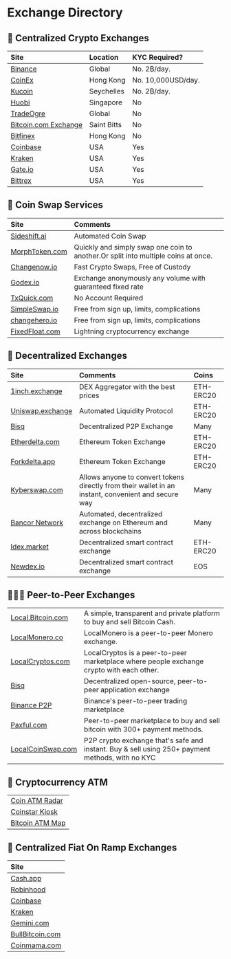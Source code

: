 # Exchange Directory

## 🏢 Centralized Crypto Exchanges

| Site | Location | KYC Required? |
| :--- | :--- | :--- |
| [Binance](https://www.binance.com/en/register?ref=RI4R7YI6) | Global | No. 2₿/day. |
| [CoinEx](https://www.coinex.com/register?refer_code=6rcz2) | Hong Kong | No. 10,000USD/day. |
| [Kucoin](https://www.kucoin.com/ucenter/signup?rcode=2M43tty) | Seychelles | No. 2₿/day. |
| [Huobi](https://www.hbg.com/en-us/exchange/?s=xtz_btc&invite_code=) | Singapore | No |
| [TradeOgre](https://tradeogre.com/markets) | Global | No |
| [Bitcoin.com Exchange](https://exchange.bitcoin.com) | Saint Bitts | No |
| [Bitfinex](https://www.bitfinex.com/t/XTZ:USD) | Hong Kong | No |
| [Coinbase](https://pro.coinbase.com/trade/XTZ-USD) | USA | Yes |
| [Kraken](https://www.kraken.com) | USA | Yes |
| [Gate.io](https://www.gate.io/trade/xtz_usdt) | USA | Yes |
| [Bittrex](https://bittrex.com/Market/Index?MarketName=BTC-XTZ) | USA | Yes |

## 🔀 Coin Swap Services

| Site | Comments |
| :--- | :--- |
| [Sideshift.ai](https://sideshift.ai/a/ziLELkDY5) | Automated Coin Swap |
| [MorphToken.com](https://www.morphtoken.com) | Quickly and simply swap one coin to another.Or split into multiple coins at once. |
| [Changenow.io](https://changenow.io?link_id=e542777107ca34) | Fast Crypto Swaps, Free of Custody |
| [Godex.io](https://godex.io/?aff_id=zNyhC0A10Be5YRBt&utm_source=affiliate&utm_medium=www&utm_campaign=zNyhC0A10Be5YRBt) | Exchange anonymously any volume with guaranteed fixed rate |
| [TxQuick.com](https://ca.txquick.com) | No Account Required |
| [SimpleSwap.io](https://simpleswap.io) | Free from sign up, limits, complications |
| [changehero.io](https://changehero.io) | Free from sign up, limits, complications |
| [FixedFloat.com](https://fixedfloat.com/?ref=cn8rt3qa) | Lightning cryptocurrency exchange |

## 🌌 Decentralized Exchanges

| Site | Comments | Coins |
| :--- | :--- | :--- |
| [1inch.exchange](https://1inch.exchange) | DEX Aggregator with the best prices | ETH-ERC20 |
| [Uniswap.exchange](https://uniswap.exchange/swap) | Automated Liquidity Protocol | ETH-ERC20 |
| [Bisq](https://bisq.network) | Decentralized P2P Exchange | Many |
| [Etherdelta.com](https://etherdelta.com) | Ethereum Token Exchange | ETH-ERC20 |
| [Forkdelta.app](https://forkdelta.app) | Ethereum Token Exchange | ETH-ERC20 |
| [Kyberswap.com](https://kyberswap.com/swap) | Allows anyone to convert tokens directly from their wallet in an instant, convenient and secure way | Many |
| [Bancor Network](https://www.bancor.network) | Automated, decentralized exchange on Ethereum and across blockchains | Many |
| [Idex.market](https://idex.market/eth/idex) | Decentralized smart contract exchange | ETH-ERC20 |
| [Newdex.io](https://newdex.io) | Decentralized smart contract exchange | EOS |

## 👩👧👦 Peer-to-Peer Exchanges

|  |  |
| :--- | :--- |
| [Local.Bitcoin.com](https://local.bitcoin.com/r/coincashew9) | A simple, transparent and private platform to buy and sell Bitcoin Cash. |
| [LocalMonero.co](https://localmonero.co) | LocalMonero is a peer-to-peer Monero exchange. |
| [LocalCryptos.com](https://localcryptos.com) | LocalCryptos is a peer-to-peer marketplace where people exchange crypto with each other. |
| [Bisq](https://bisq.network) | Decentralized open-source, peer-to-peer application exchange |
| [Binance P2P](https://p2p.binance.com) | Binance's peer-to-peer trading marketplace |
| [Paxful.com](https://paxful.com) | Peer-to-peer marketplace to buy and sell bitcoin with 300+ payment methods. |
| [LocalCoinSwap.com](https://localcoinswap.com) | P2P crypto exchange that's safe and instant. Buy & sell using 250+ payment methods, with no KYC |

## 🏧 Cryptocurrency ATM

|  |
| :--- |
| [Coin ATM Radar](https://coinatmradar.com/) |
| [Coinstar Kiosk](https://www.coinstar.com/bitcoin) |
| [Bitcoin ATM Map](https://bitcoinatmmap.com/) |

## 💸 Centralized Fiat On Ramp Exchanges

| Site |
| :--- |
| [Cash.app](https://cash.app) |
| [Robinhood](https://robinhood.com) |
| [Coinbase](https://www.coinbase.com) |
| [Kraken](https://www.kraken.com) |
| [Gemini.com](https://gemini.com) |
| [BullBitcoin.com](https://bullbitcoin.com) |
| [Coinmama.com](https://www.coinmama.com/) |

